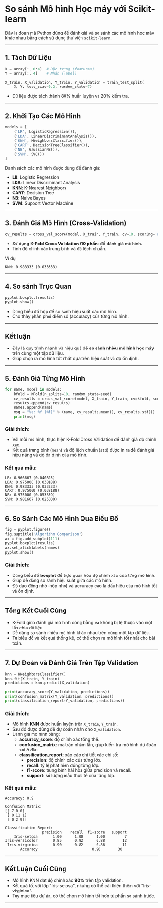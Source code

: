 
# So sánh Mô hình Học máy với Scikit-learn

Đây là đoạn mã Python dùng để đánh giá và so sánh các mô hình học máy khác nhau bằng cách sử dụng thư viện `scikit-learn`.

---

## 1. Tách Dữ Liệu
```python
X = array[:, 0:4]  # Đặc trưng (features)
Y = array[:, 4]    # Nhãn (label)

X_train, X_validation, Y_train, Y_validation = train_test_split(
    X, Y, test_size=0.2, random_state=7)
```
- Dữ liệu được tách thành 80% huấn luyện và 20% kiểm tra.

---

## 2. Khởi Tạo Các Mô Hình
```python
models = [
    ('LR', LogisticRegression()),
    ('LDA', LinearDiscriminantAnalysis()),
    ('KNN', KNeighborsClassifier()),
    ('CART', DecisionTreeClassifier()),
    ('NB', GaussianNB()),
    ('SVM', SVC())
]
```
Danh sách các mô hình được dùng để đánh giá:
- **LR**: Logistic Regression
- **LDA**: Linear Discriminant Analysis
- **KNN**: K-Nearest Neighbors
- **CART**: Decision Tree
- **NB**: Naive Bayes
- **SVM**: Support Vector Machine

---

## 3. Đánh Giá Mô Hình (Cross-Validation)
```python
cv_results = cross_val_score(model, X_train, Y_train, cv=10, scoring='accuracy')
```
- Sử dụng **K-Fold Cross Validation (10 phần)** để đánh giá mô hình.
- Tính độ chính xác trung bình và độ lệch chuẩn.

Ví dụ:
```
KNN: 0.983333 (0.033333)
```

---

## 4. So sánh Trực Quan
```python
pyplot.boxplot(results)
pyplot.show()
```
- Dùng biểu đồ hộp để so sánh hiệu suất các mô hình.
- Cho thấy phân phối điểm số (accuracy) của từng mô hình.

---

## Kết luận
- Đây là quy trình nhanh và hiệu quả để **so sánh nhiều mô hình học máy** trên cùng một tập dữ liệu.
- Giúp chọn ra mô hình tốt nhất dựa trên hiệu suất và độ ổn định.


---

## 5. Đánh Giá Từng Mô Hình

```python
for name, model in models:
    kfold = KFold(n_splits=10, random_state=seed)
    cv_results = cross_val_score(model, X_train, Y_train, cv=kfold, scoring='accuracy')
    results.append(cv_results)
    names.append(name)
    msg = "%s: %f (%f)" % (name, cv_results.mean(), cv_results.std())
    print(msg)
```

### Giải thích:
- Với mỗi mô hình, thực hiện K-Fold Cross Validation để đánh giá độ chính xác.
- Kết quả trung bình (`mean`) và độ lệch chuẩn (`std`) được in ra để đánh giá hiệu năng và độ ổn định của mô hình.

### Kết quả mẫu:
```
LR: 0.966667 (0.040825)
LDA: 0.975000 (0.038188)
KNN: 0.983333 (0.033333)
CART: 0.975000 (0.038188)
NB: 0.975000 (0.053359)
SVM: 0.981667 (0.025000)
```

---

## 6. So Sánh Các Mô Hình Qua Biểu Đồ

```python
fig = pyplot.figure()
fig.suptitle('Algorithm Comparison')
ax = fig.add_subplot(111)
pyplot.boxplot(results)
ax.set_xticklabels(names)
pyplot.show()
```

### Giải thích:
- Dùng biểu đồ **boxplot** để trực quan hóa độ chính xác của từng mô hình.
- Giúp dễ dàng so sánh hiệu suất giữa các mô hình.
- Độ dao động nhỏ (hộp nhỏ) và accuracy cao là dấu hiệu của mô hình tốt và ổn định.

---

## Tổng Kết Cuối Cùng

- K-Fold giúp đánh giá mô hình công bằng và không bị lệ thuộc vào một lần chia dữ liệu.
- Dễ dàng so sánh nhiều mô hình khác nhau trên cùng một tập dữ liệu.
- Từ biểu đồ và kết quả thống kê, có thể chọn ra mô hình tốt nhất cho bài toán.



---

## 7. Dự Đoán và Đánh Giá Trên Tập Validation

```python
knn = KNeighborsClassifier()
knn.fit(X_train, Y_train)
predictions = knn.predict(X_validation)

print(accuracy_score(Y_validation, predictions))
print(confusion_matrix(Y_validation, predictions))
print(classification_report(Y_validation, predictions))
```

### Giải thích:
- Mô hình **KNN** được huấn luyện trên `X_train`, `Y_train`.
- Sau đó được dùng để dự đoán nhãn cho `X_validation`.
- Đánh giá mô hình bằng:
  - **accuracy_score**: độ chính xác tổng thể.
  - **confusion_matrix**: ma trận nhầm lẫn, giúp kiểm tra mô hình dự đoán sai ở đâu.
  - **classification_report**: báo cáo chi tiết các chỉ số:
    - **precision**: độ chính xác của từng lớp.
    - **recall**: tỷ lệ phát hiện đúng từng lớp.
    - **f1-score**: trung bình hài hòa giữa precision và recall.
    - **support**: số lượng mẫu thực tế của từng lớp.

### Kết quả mẫu:
```
Accuracy: 0.9

Confusion Matrix:
[[ 7 0 0]
 [ 0 11 1]
 [ 0 2 9]]

Classification Report:
                 precision    recall  f1-score   support
    Iris-setosa       1.00      1.00      1.00         7
Iris-versicolor       0.85      0.92      0.88        12
 Iris-virginica       0.90      0.82      0.86        11
       Accuracy                         0.90        30
```

---

## Kết Luận Cuối Cùng

- Mô hình KNN đạt độ chính xác **90%** trên tập validation.
- Kết quả tốt với lớp "Iris-setosa", nhưng có thể cải thiện thêm với "Iris-virginica".
- Tùy mục tiêu dự án, có thể chọn mô hình tốt hơn từ phần so sánh trước.

---

